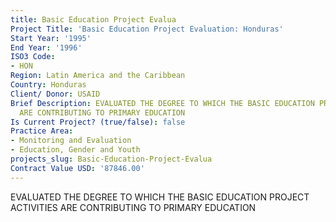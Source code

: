```yaml
---
title: Basic Education Project Evalua
Project Title: 'Basic Education Project Evaluation: Honduras'
Start Year: '1995'
End Year: '1996'
ISO3 Code:
- HON
Region: Latin America and the Caribbean
Country: Honduras
Client/ Donor: USAID
Brief Description: EVALUATED THE DEGREE TO WHICH THE BASIC EDUCATION PROJECT ACTIVITIES
  ARE CONTRIBUTING TO PRIMARY EDUCATION
Is Current Project? (true/false): false
Practice Area:
- Monitoring and Evaluation
- Education, Gender and Youth
projects_slug: Basic-Education-Project-Evalua
Contract Value USD: '87846.00'
---
```


EVALUATED THE DEGREE TO WHICH THE BASIC EDUCATION PROJECT ACTIVITIES ARE CONTRIBUTING TO PRIMARY EDUCATION